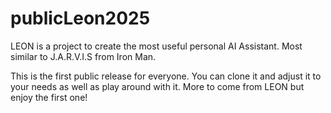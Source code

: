 # publicLeon2025
LEON is a project to create the most useful personal AI Assistant. Most similar to J.A.R.V.I.S from Iron Man.


This is the first public release for everyone. You can clone it and adjust it to your needs as well as play around with it. More to come from LEON but enjoy the first one!
